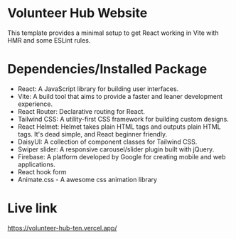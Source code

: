 # Volunteer Hub Website

This template provides a minimal setup to get React working in Vite with HMR and some ESLint rules.

# Dependencies/Installed Package
- React: A JavaScript library for building user interfaces.
- Vite: A build tool that aims to provide a faster and leaner development experience.
- React Router: Declarative routing for React.
- Tailwind CSS: A utility-first CSS framework for building custom designs.
- React Helmet: Helmet takes plain HTML tags and outputs plain HTML tags. It's dead simple, and React beginner friendly.
- DaisyUI: A collection of component classes for Tailwind CSS.
- Swiper slider: A responsive carousel/slider plugin built with jQuery.
- Firebase: A platform developed by Google for creating mobile and web applications.
- React hook form
- Animate.css - A awesome css animation library

# Live link
https://volunteer-hub-ten.vercel.app/